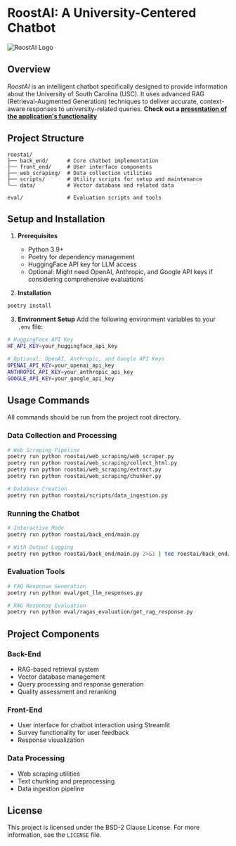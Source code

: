 # RoostAI: A University-Centered Chatbot

![RoostAI Logo](https://github.com/user-attachments/assets/dc626e71-e946-4065-a818-1b7ed0148417)

## Overview
_RoostAI_ is an intelligent chatbot specifically designed to provide information about the University of South Carolina (USC). It uses advanced RAG (Retrieval-Augmented Generation) techniques to deliver accurate, context-aware responses to university-related queries.
**Check out a [presentation of the application's functionality](https://youtu.be/5mxdNu07L_Y)**

## Project Structure
```
roostai/            
├── back_end/      # Core chatbot implementation
├── front_end/     # User interface components
├── web_scraping/  # Data collection utilities
├── scripts/       # Utility scripts for setup and maintenance
└── data/          # Vector database and related data

eval/              # Evaluation scripts and tools
```

## Setup and Installation

1. **Prerequisites**
   - Python 3.9+
   - Poetry for dependency management
   - HuggingFace API key for LLM access
    - Optional: Might need OpenAI, Anthropic, and Google API keys if considering comprehensive evaluations

2. **Installation**
```bash
poetry install
```

3. **Environment Setup**
Add the following environment variables to your `.env` file:
```bash
# HuggingFace API Key
HF_API_KEY=your_huggingface_api_key

# Optional: OpenAI, Anthropic, and Google API Keys
OPENAI_API_KEY=your_openai_api_key
ANTHROPIC_API_KEY=your_anthropic_api_key
GOOGLE_API_KEY=your_google_api_key
```

## Usage Commands

All commands should be run from the project root directory.

### Data Collection and Processing
```bash
# Web Scraping Pipeline
poetry run python roostai/web_scraping/web_scraper.py
poetry run python roostai/web_scraping/collect_html.py
poetry run python roostai/web_scraping/extract.py
poetry run python roostai/web_scraping/chunker.py

# Database Creation
poetry run python roostai/scripts/data_ingestion.py
```

### Running the Chatbot
```bash
# Interactive Mode
poetry run python roostai/back_end/main.py

# With Output Logging
poetry run python roostai/back_end/main.py 2>&1 | tee roostai/back_end/dry-run.out
```

### Evaluation Tools
```bash
# FAQ Response Generation
poetry run python eval/get_llm_responses.py

# RAG Response Evaluation
poetry run python eval/ragas_evaluation/get_rag_response.py
```

## Project Components

### Back-End
- RAG-based retrieval system
- Vector database management
- Query processing and response generation
- Quality assessment and reranking

### Front-End
- User interface for chatbot interaction using Streamlit
- Survey functionality for user feedback
- Response visualization

### Data Processing
- Web scraping utilities
- Text chunking and preprocessing
- Data ingestion pipeline

## License
This project is licensed under the BSD-2 Clause License. For more information, see the `LICENSE` file.
